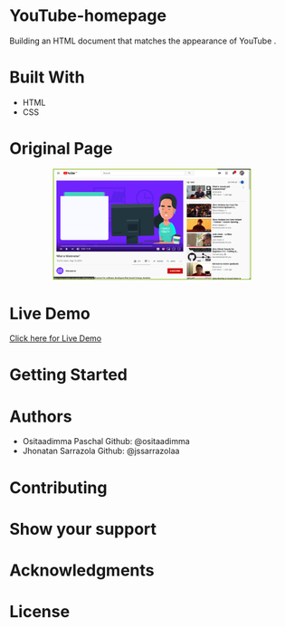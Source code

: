 # YouTube-homepage
Building an HTML document that matches the appearance of YouTube .
# Built With
- HTML
- CSS
# Original Page
<p align="center">
  <img src="img/project-screenshot.png" width="350" title="YouTube screenshot">
</p>

# Live Demo
[Click here for Live Demo](https://jssarrazolaa.github.io/YouTube-homepage/)
# Getting Started
# Authors
- Ositaadimma Paschal  Github: @ositaadimma
- Jhonatan Sarrazola Github: @jssarrazolaa
# Contributing
# Show your support
# Acknowledgments
# License
